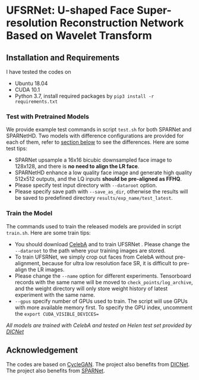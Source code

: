 # UFSRNet: U-shaped Face Super-resolution Reconstruction Network Based on Wavelet Transform


## Installation and Requirements 


I have tested the codes on
- Ubuntu 18.04
- CUDA 10.1  
- Python 3.7, install required packages by `pip3 install -r requirements.txt`  


### Test with Pretrained Models

We provide example test commands in script `test.sh` for both SPARNet and SPARNetHD. Two models with difference configurations are provided for each of them, refer to [section below](#differences-with-the-paper) to see the differences. Here are some test tips:

- SPARNet upsample a 16x16 bicubic downsampled face image to 128x128, and there is **no need to align the LR face**.   
- SPARNetHD enhance a low quality face image and generate high quality 512x512 outputs, and the LQ inputs **should be pre-aligned as FFHQ**.  
- Please specify test input directory with `--dataroot` option.  
- Please specify save path with `--save_as_dir`, otherwise the results will be saved to predefined directory `results/exp_name/test_latest`.  



### Train the Model

The commands used to train the released models are provided in script `train.sh`. Here are some train tips:

- You should download [CelebA](http://mmlab.ie.cuhk.edu.hk/projects/CelebA.html) and to train UFSRNet . Please change the `--dataroot` to the path where your training images are stored.  
- To train UFSRNet, we simply crop out faces from CelebA without pre-alignment, because for ultra low resolution face SR, it is difficult to pre-align the LR images. 
- Please change the `--name` option for different experiments. Tensorboard records with the same name will be moved to `check_points/log_archive`, and the weight directory will only store weight history of latest experiment with the same name.  
- `--gpus` specify number of GPUs used to train. The script will use GPUs with more available memory first. To specify the GPU index, uncomment the `export CUDA_VISIBLE_DEVICES=` 


*All models are trained with CelebA and tested on Helen test set provided by [DICNet](https://github.com/Maclory/Deep-Iterative-Collaboration)*



## Acknowledgement

The codes are based on [CycleGAN](https://github.com/junyanz/pytorch-CycleGAN-and-pix2pix). The project also benefits from [DICNet](https://github.com/Maclory/Deep-Iterative-Collaboration).  The project also benefits from [SPARNet]([https://github.com/chaofengc/Face-SPARNet]).
